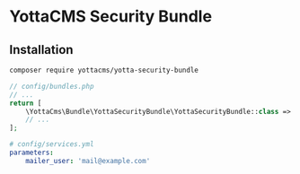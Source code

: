 # YottaCMS Security Bundle


## Installation
```Bash
composer require yottacms/yotta-security-bundle
```
```PHP    
// config/bundles.php
// ...
return [
    \YottaCms\Bundle\YottaSecurityBundle\YottaSecurityBundle::class => ['all' => true],
    // ...
];
```

```YAML
# config/services.yml
parameters:
    mailer_user: 'mail@example.com'
```
